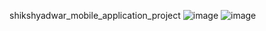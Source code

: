 shikshyadwar_mobile_application_project
![image](https://github.com/user-attachments/assets/2b609307-be86-470d-a4ad-4ac731f394e2)
![image](https://github.com/user-attachments/assets/62132a37-e9a3-4f15-9605-bc86b052e847)




